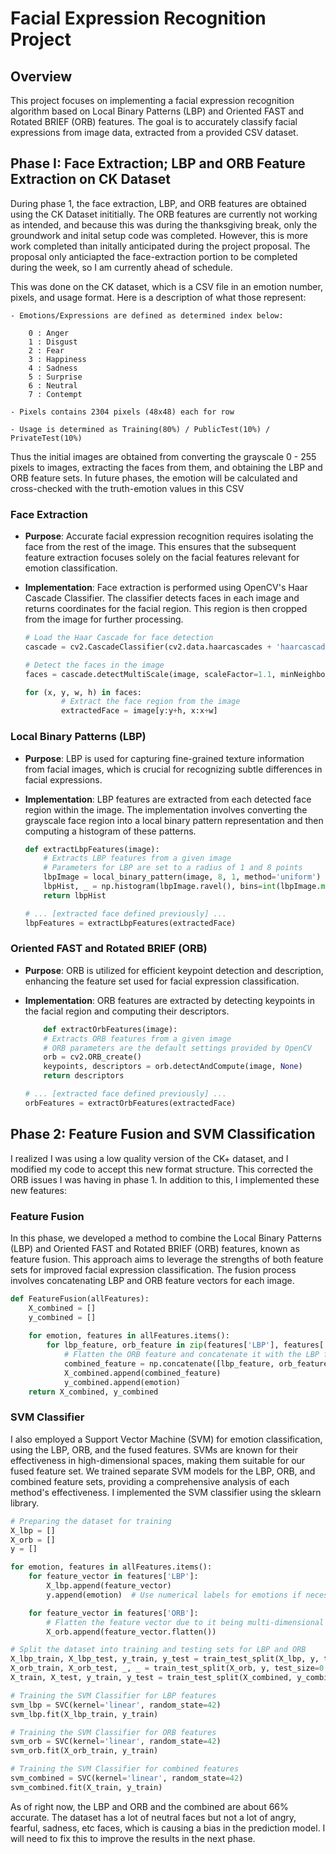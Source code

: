 # Facial Expression Recognition Project

## Overview
This project focuses on implementing a facial expression recognition algorithm based on Local Binary Patterns (LBP) and Oriented FAST and Rotated BRIEF (ORB) features. The goal is to accurately classify facial expressions from image data, extracted from a provided CSV dataset.

## Phase I: Face Extraction; LBP and ORB Feature Extraction on CK Dataset

During phase 1, the face extraction, LBP, and ORB features are obtained using the CK Dataset inititially. The ORB features are currently not working as intended, and because this was during the thanksgiving break, only the groundwork and inital setup code was completed. However, this is more work completed than initally anticipated during the project proposal. The proposal only anticiapted the face-extraction portion to be completed during the week, so I am currently ahead of schedule. 

This was done on the CK dataset, which is a CSV file in an emotion number, pixels, and usage format. Here is a description of what those represent:

    - Emotions/Expressions are defined as determined index below:

        0 : Anger
        1 : Disgust
        2 : Fear
        3 : Happiness
        4 : Sadness
        5 : Surprise
        6 : Neutral
        7 : Contempt

    - Pixels contains 2304 pixels (48x48) each for row

    - Usage is determined as Training(80%) / PublicTest(10%) / PrivateTest(10%)

Thus the initial images are obtained from converting the grayscale 0 - 255 pixels to images, extracting the faces from them, and obtaining the LBP and ORB feature sets. In future phases, the emotion will be calculated and cross-checked with the truth-emotion values in this CSV 

### Face Extraction

- **Purpose**: Accurate facial expression recognition requires isolating the face from the rest of the image. This ensures that the subsequent feature extraction focuses solely on the facial features relevant for emotion classification.
- **Implementation**: Face extraction is performed using OpenCV's Haar Cascade Classifier. The classifier detects faces in each image and returns coordinates for the facial region. This region is then cropped from the image for further processing.


    ```python
    # Load the Haar Cascade for face detection
    cascade = cv2.CascadeClassifier(cv2.data.haarcascades + 'haarcascade_frontalface_default.xml')

    # Detect the faces in the image
    faces = cascade.detectMultiScale(image, scaleFactor=1.1, minNeighbors=5, minSize=(30, 30))

    for (x, y, w, h) in faces:
            # Extract the face region from the image
            extractedFace = image[y:y+h, x:x+w]

    ```

### Local Binary Patterns (LBP)
- **Purpose**: LBP is used for capturing fine-grained texture information from facial images, which is crucial for recognizing subtle differences in facial expressions.
- **Implementation**: LBP features are extracted from each detected face region within the image. The implementation involves converting the grayscale face region into a local binary pattern representation and then computing a histogram of these patterns.

    ```python
    def extractLbpFeatures(image):
        # Extracts LBP features from a given image
        # Parameters for LBP are set to a radius of 1 and 8 points
        lbpImage = local_binary_pattern(image, 8, 1, method='uniform')
        lbpHist, _ = np.histogram(lbpImage.ravel(), bins=int(lbpImage.max()) + 1, range=(0, int(lbpImage.max()) + 1), density=True)
        return lbpHist

    # ... [extracted face defined previously] ...
    lbpFeatures = extractLbpFeatures(extractedFace)
    ```

### Oriented FAST and Rotated BRIEF (ORB)
- **Purpose**: ORB is utilized for efficient keypoint detection and description, enhancing the feature set used for facial expression classification.
- **Implementation**: ORB features are extracted by detecting keypoints in the facial region and computing their descriptors.

    ```python
        def extractOrbFeatures(image):
        # Extracts ORB features from a given image
        # ORB parameters are the default settings provided by OpenCV
        orb = cv2.ORB_create()
        keypoints, descriptors = orb.detectAndCompute(image, None)
        return descriptors

    # ... [extracted face defined previously] ...
    orbFeatures = extractOrbFeatures(extractedFace)
    ```

## Phase 2: Feature Fusion and SVM Classification

I realized I was using a low quality version of the CK+ dataset, and I modified my code to accept this new format structure. This corrected the ORB issues I was having in phase 1. In addition to this, I implemented these new features:

### Feature Fusion
In this phase, we developed a method to combine the Local Binary Patterns (LBP) and Oriented FAST and Rotated BRIEF (ORB) features, known as feature fusion. This approach aims to leverage the strengths of both feature sets for improved facial expression classification. The fusion process involves concatenating LBP and ORB feature vectors for each image.

```python
def FeatureFusion(allFeatures):
    X_combined = []
    y_combined = []
    
    for emotion, features in allFeatures.items():
        for lbp_feature, orb_feature in zip(features['LBP'], features['ORB']):
            # Flatten the ORB feature and concatenate it with the LBP feature
            combined_feature = np.concatenate([lbp_feature, orb_feature.flatten()])
            X_combined.append(combined_feature)
            y_combined.append(emotion)
    return X_combined, y_combined
```

### SVM Classifier

I also employed a Support Vector Machine (SVM) for emotion classification, using the LBP, ORB, and the fused features. SVMs are known for their effectiveness in high-dimensional spaces, making them suitable for our fused feature set. We trained separate SVM models for the LBP, ORB, and combined feature sets, providing a comprehensive analysis of each method's effectiveness. I implemented the SVM classifier using the sklearn library.

```python
# Preparing the dataset for training
X_lbp = []
X_orb = []
y = []

for emotion, features in allFeatures.items():
    for feature_vector in features['LBP']:
        X_lbp.append(feature_vector)
        y.append(emotion)  # Use numerical labels for emotions if necessary

    for feature_vector in features['ORB']:
        # Flatten the feature vector due to it being multi-dimensional
        X_orb.append(feature_vector.flatten())

# Split the dataset into training and testing sets for LBP and ORB
X_lbp_train, X_lbp_test, y_train, y_test = train_test_split(X_lbp, y, test_size=0.2, random_state=42)
X_orb_train, X_orb_test, _, _ = train_test_split(X_orb, y, test_size=0.2, random_state=42)
X_train, X_test, y_train, y_test = train_test_split(X_combined, y_combined, test_size=0.2, random_state=42)

# Training the SVM Classifier for LBP features
svm_lbp = SVC(kernel='linear', random_state=42)
svm_lbp.fit(X_lbp_train, y_train)

# Training the SVM Classifier for ORB features
svm_orb = SVC(kernel='linear', random_state=42)
svm_orb.fit(X_orb_train, y_train)

# Training the SVM Classifier for combined features
svm_combined = SVC(kernel='linear', random_state=42)
svm_combined.fit(X_train, y_train)
```

As of right now, the LBP and ORB and the combined are about 66% accurate. The dataset has a lot of neutral faces but not a lot of angry, fearful, sadness, etc faces, which is causing a bias in the prediction model. I will need to fix this to improve the results in the next phase.